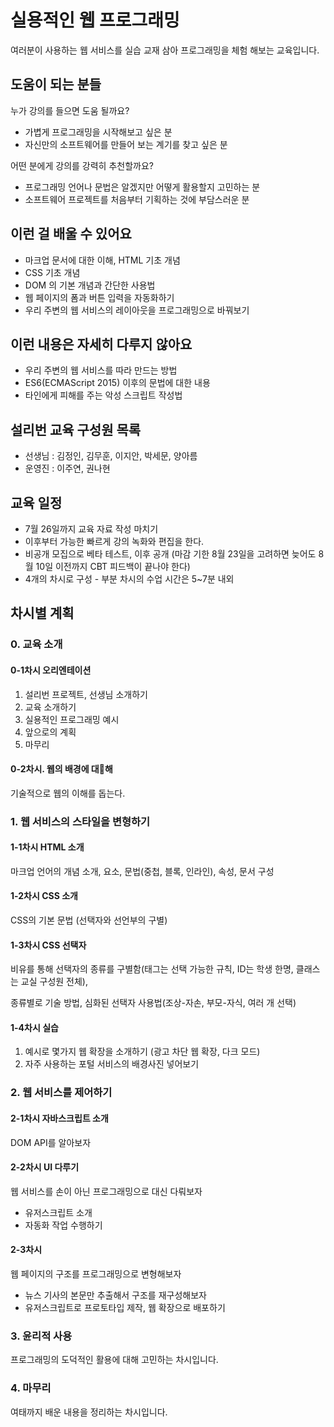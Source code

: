 # 실용적인 웹 프로그래밍

여러분이 사용하는 웹 서비스를 실습 교재 삼아 프로그래밍을 체험 해보는 교육입니다.

## 도움이 되는 분들

누가 강의를 들으면 도움 될까요?

- 가볍게 프로그래밍을 시작해보고 싶은 분
- 자신만의 소프트웨어를 만들어 보는 계기를 찾고 싶은 분

어떤 분에게 강의를 강력히 추천할까요?

- 프로그래밍 언어나 문법은 알겠지만 어떻게 활용할지 고민하는 분
- 소프트웨어 프로젝트를 처음부터 기획하는 것에 부담스러운 분

## 이런 걸 배울 수 있어요

- 마크업 문서에 대한 이해, HTML 기초 개념
- CSS 기초 개념
- DOM 의 기본 개념과 간단한 사용법
- 웹 페이지의 폼과 버튼 입력을 자동화하기
- 우리 주변의 웹 서비스의 레이아웃을 프로그래밍으로 바꿔보기

## 이런 내용은 자세히 다루지 않아요

- 우리 주변의 웹 서비스를 따라 만드는 방법
- ES6(ECMAScript 2015) 이후의 문법에 대한 내용
- 타인에게 피해를 주는 악성 스크립트 작성법

## 설리번 교육 구성원 목록

- 선생님 : 김정인, 김무훈, 이지안, 박세문, 양아름
- 운영진 : 이주연, 권나현

## 교육 일정

- 7월 26일까지 교육 자료 작성 마치기
- 이후부터 가능한 빠르게 강의 녹화와 편집을 한다.
- 비공개 모집으로 베타 테스트, 이후 공개 (마감 기한 8월 23일을 고려하면 늦어도 8월 10일 이전까지 CBT 피드백이 끝나야 한다)
- 4개의 차시로 구성 - 부분 차시의 수업 시간은 5~7분 내외

## 차시별 계획

### 0. 교육 소개

#### 0-1차시 오리엔테이션

1. 설리번 프로젝트, 선생님 소개하기
2. 교육 소개하기
3. 실용적인 프로그래밍 예시
4. 앞으로의 계획
5. 마무리

#### 0-2차시. 웹의 배경에 대해

기술적으로 웹의 이해를 돕는다.

### 1. 웹 서비스의 스타일을 변형하기

#### 1-1차시 HTML 소개

마크업 언어의 개념 소개, 요소, 문법(중첩, 블록, 인라인), 속성, 문서 구성

#### 1-2차시 CSS 소개

CSS의 기본 문법 (선택자와 선언부의 구별)

#### 1-3차시 CSS 선택자

비유를 통해 선택자의 종류를 구별함(태그는 선택 가능한 규칙, ID는 학생 한명, 클래스는 교실 구성원 전체),

종류별로 기술 방법, 심화된 선택자 사용법(조상-자손, 부모-자식, 여러 개 선택)

#### 1-4차시 실습

1. 예시로 몇가지 웹 확장을 소개하기 (광고 차단 웹 확장, 다크 모드)
2. 자주 사용하는 포털 서비스의 배경사진 넣어보기

### 2. 웹 서비스를 제어하기

#### 2-1차시 자바스크립트 소개

DOM API를 알아보자

#### 2-2차시 UI 다루기

웹 서비스를 손이 아닌 프로그래밍으로 대신 다뤄보자

- 유저스크립트 소개
- 자동화 작업 수행하기

#### 2-3차시

웹 페이지의 구조를 프로그래밍으로 변형해보자

- 뉴스 기사의 본문만 추출해서 구조를 재구성해보자
- 유저스크립트로 프로토타입 제작, 웹 확장으로 배포하기

### 3. 윤리적 사용

프로그래밍의 도덕적인 활용에 대해 고민하는 차시입니다.

### 4. 마무리

여태까지 배운 내용을 정리하는 차시입니다.
